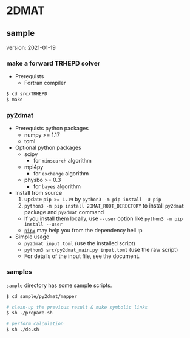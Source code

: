 # 2DMAT

## sample
version: 2021-01-19

### make a forward TRHEPD solver

- Prerequists
  - Fortran compiler

``` bash
$ cd src/TRHEPD
$ make
```

### py2dmat

- Prerequists python packages
  - numpy >= 1.17
  - toml
- Optional python packages
  - scipy
    - for `minsearch` algorithm
  - mpi4py
    - for `exchange` algorithm
  - physbo >= 0.3
    - for `bayes` algorithm
- Install from source
  1. update `pip >= 1.19` by `python3 -m pip install -U pip`
  2. `python3 -m pip install 2DMAT_ROOT_DIRECTORY` to install `py2dmat` package and `py2dmat` command
    - If you install them locally, use `--user` option like `python3 -m pip install --user`
    - [`pipx`](https://pipxproject.github.io/pipx/) may help you from the dependency hell :p
- Simple usage
  - `py2dmat input.toml` (use the installed script)
  - `python3 src/py2dmat_main.py input.toml` (use the raw script)
  - For details of the input file, see the document.

### samples

`sample` directory has some sample scripts.

``` bash
$ cd sample/py2dmat/mapper

# clean-up the previous result & make symbolic links
$ sh ./prepare.sh

# perform calculation
$ sh ./do.sh
```
